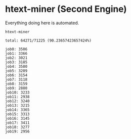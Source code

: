 # htext-miner (Second Engine)

Everything doing here is automated.

```
htext-miner

total: 64271/71225 (90.23657423657424%)

job0: 3506
job1: 3366
job2: 3021
job3: 3185
job4: 3580
job5: 3209
job6: 3154
job7: 3118
job8: 3159
job9: 2880
job10: 3233
job11: 2938
job12: 3240
job13: 3215
job14: 3365
job15: 3313
job16: 3145
job17: 3411
job18: 3277
job19: 2956
```